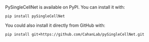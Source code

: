 PySingleCellNet is available on PyPI. You can install it with:

```
pip install pySingleCellNet
```

You could also install it directly from GitHub with: 

```shell
pip install git+https://github.com/CahanLab/pySingleCellNet.git
```
